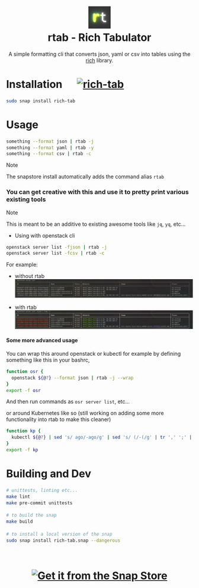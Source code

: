 <h1 align="center">
  <img src="./png/rtab_logo.png" alt="rtab" width="60px">
  <br />
  rtab - Rich Tabulator
</h1>

<p align="center">A simple formatting cli that converts json, yaml or csv into tables using the <a href="https://github.com/Textualize/rich">rich</a> library.</p>


# Installation &nbsp;&nbsp;&nbsp;&nbsp; [![rich-tab](https://snapcraft.io/rich-tab/badge.svg)](https://snapcraft.io/rich-tab)

```bash
sudo snap install rich-tab
```

# Usage

```bash
something --format json | rtab -j
something --format yaml | rtab -y
something --format csv | rtab -c
```

> [!NOTE]
> The snapstore install automatically adds the command alias `rtab`

### You can get creative with this and use it to pretty print various existing tools

> [!NOTE]
> This is meant to be an additive to existing awesome tools like `jq`, `yq`, etc...

- Using with openstack cli
```bash
openstack server list -fjson | rtab -j
openstack server list -fcsv | rtab -c
```

For example:
- without rtab
![without_rtab](/png/without_rtab.png)

- with rtab
![with_rtab](/png/with_rtab.png)

#### Some more advanced usage

You can wrap this around openstack or kubectl for example by defining something like this in your bashrc,
```bash
function osr {
  openstack ${@?} --format json | rtab -j --wrap
}
export -f osr
```
And then run commands as `osr server list`, etc...

or around Kubernetes like so (still working on adding some more functionality into rtab to make this cleaner)
```bash
function kp {
  kubectl ${@?} | sed 's/ ago/-ago/g' | sed 's/ (/-(/g' | tr ',' ';' | rtab -c -s " " -r kubernetes | tr ';' ','; | sed -e 's/-(/ (/g'
}
export -f kp
```

# Building and Dev
```bash
# unittests, linting etc...
make lint
make pre-commit unittests

# to build the snap
make build

# to install a local version of the snap
sudo snap install rich-tab.snap --dangerous
```

<br>

<h1 align="center">
<a href="https://snapcraft.io/rich-tab">
  <img alt="Get it from the Snap Store" src="https://snapcraft.io/static/images/badges/en/snap-store-black.svg" />
</a>
</h1>
